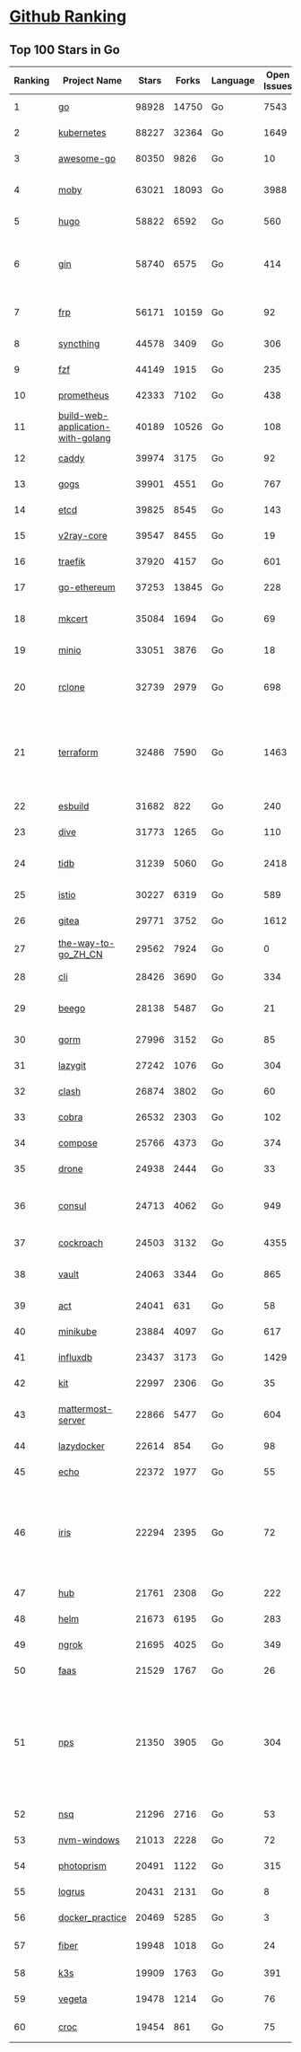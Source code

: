 [Github Ranking](../README.md)
==========

## Top 100 Stars in Go

| Ranking | Project Name | Stars | Forks | Language | Open Issues | Description | Last Commit |
| ------- | ------------ | ----- | ----- | -------- | ----------- | ----------- | ----------- |
| 1 | [go](https://github.com/golang/go) | 98928 | 14750 | Go | 7543 | The Go programming language | 2022-05-11T02:26:11Z |
| 2 | [kubernetes](https://github.com/kubernetes/kubernetes) | 88227 | 32364 | Go | 1649 | Production-Grade Container Scheduling and Management | 2022-05-11T02:11:24Z |
| 3 | [awesome-go](https://github.com/avelino/awesome-go) | 80350 | 9826 | Go | 10 | A curated list of awesome Go frameworks, libraries and software | 2022-05-09T13:23:59Z |
| 4 | [moby](https://github.com/moby/moby) | 63021 | 18093 | Go | 3988 | Moby Project - a collaborative project for the container ecosystem to assemble container-based systems | 2022-05-11T00:07:51Z |
| 5 | [hugo](https://github.com/gohugoio/hugo) | 58822 | 6592 | Go | 560 | The world’s fastest framework for building websites. | 2022-05-10T08:04:40Z |
| 6 | [gin](https://github.com/gin-gonic/gin) | 58740 | 6575 | Go | 414 | Gin is a HTTP web framework written in Go (Golang). It features a Martini-like API with much better performance -- up to 40 times faster. If you need smashing performance, get yourself some Gin. | 2022-05-10T04:41:26Z |
| 7 | [frp](https://github.com/fatedier/frp) | 56171 | 10159 | Go | 92 | A fast reverse proxy to help you expose a local server behind a NAT or firewall to the internet. | 2022-05-10T11:01:52Z |
| 8 | [syncthing](https://github.com/syncthing/syncthing) | 44578 | 3409 | Go | 306 | Open Source Continuous File Synchronization | 2022-05-10T06:08:29Z |
| 9 | [fzf](https://github.com/junegunn/fzf) | 44149 | 1915 | Go | 235 | :cherry_blossom: A command-line fuzzy finder | 2022-05-10T17:08:30Z |
| 10 | [prometheus](https://github.com/prometheus/prometheus) | 42333 | 7102 | Go | 438 | The Prometheus monitoring system and time series database. | 2022-05-10T14:40:50Z |
| 11 | [build-web-application-with-golang](https://github.com/astaxie/build-web-application-with-golang) | 40189 | 10526 | Go | 108 | A golang ebook intro how to build a web with golang | 2022-02-02T03:40:36Z |
| 12 | [caddy](https://github.com/caddyserver/caddy) | 39974 | 3175 | Go | 92 | Fast, multi-platform web server with automatic HTTPS | 2022-05-10T21:26:02Z |
| 13 | [gogs](https://github.com/gogs/gogs) | 39901 | 4551 | Go | 767 | Gogs is a painless self-hosted Git service | 2022-05-09T11:39:17Z |
| 14 | [etcd](https://github.com/etcd-io/etcd) | 39825 | 8545 | Go | 143 | Distributed reliable key-value store for the most critical data of a distributed system | 2022-05-10T22:45:36Z |
| 15 | [v2ray-core](https://github.com/v2ray/v2ray-core) | 39547 | 8455 | Go | 19 | A platform for building proxies to bypass network restrictions. | 2022-04-27T03:02:06Z |
| 16 | [traefik](https://github.com/traefik/traefik) | 37920 | 4157 | Go | 601 | The Cloud Native Application Proxy | 2022-05-10T22:37:38Z |
| 17 | [go-ethereum](https://github.com/ethereum/go-ethereum) | 37253 | 13845 | Go | 228 | Official Go implementation of the Ethereum protocol | 2022-05-10T22:29:28Z |
| 18 | [mkcert](https://github.com/FiloSottile/mkcert) | 35084 | 1694 | Go | 69 | A simple zero-config tool to make locally trusted development certificates with any names you'd like. | 2022-04-26T17:51:05Z |
| 19 | [minio](https://github.com/minio/minio) | 33051 | 3876 | Go | 18 | Multi-Cloud Object Storage | 2022-05-11T02:12:03Z |
| 20 | [rclone](https://github.com/rclone/rclone) | 32739 | 2979 | Go | 698 | "rsync for cloud storage" - Google Drive, S3, Dropbox, Backblaze B2, One Drive, Swift, Hubic, Wasabi, Google Cloud Storage, Yandex Files | 2022-05-10T15:27:54Z |
| 21 | [terraform](https://github.com/hashicorp/terraform) | 32486 | 7590 | Go | 1463 | Terraform enables you to safely and predictably create, change, and improve infrastructure. It is an open source tool that codifies APIs into declarative configuration files that can be shared amongst team members, treated as code, edited, reviewed, and versioned. | 2022-05-10T23:00:29Z |
| 22 | [esbuild](https://github.com/evanw/esbuild) | 31682 | 822 | Go | 240 | An extremely fast JavaScript and CSS bundler and minifier | 2022-05-09T19:03:30Z |
| 23 | [dive](https://github.com/wagoodman/dive) | 31773 | 1265 | Go | 110 | A tool for exploring each layer in a docker image | 2022-05-09T12:46:40Z |
| 24 | [tidb](https://github.com/pingcap/tidb) | 31239 | 5060 | Go | 2418 | TiDB is an open source distributed hybrid transaction/analytical  database compatible with the MySQL protocol  | 2022-05-11T02:59:49Z |
| 25 | [istio](https://github.com/istio/istio) | 30227 | 6319 | Go | 589 | Connect, secure, control, and observe services. | 2022-05-11T02:56:00Z |
| 26 | [gitea](https://github.com/go-gitea/gitea) | 29771 | 3752 | Go | 1612 | Git with a cup of tea, painless self-hosted git service | 2022-05-11T01:34:02Z |
| 27 | [the-way-to-go_ZH_CN](https://github.com/unknwon/the-way-to-go_ZH_CN) | 29562 | 7924 | Go | 0 | 《The Way to Go》中文译本，中文正式名《Go 入门指南》 | 2022-05-10T18:04:17Z |
| 28 | [cli](https://github.com/cli/cli) | 28426 | 3690 | Go | 334 | GitHub’s official command line tool | 2022-05-10T17:50:35Z |
| 29 | [beego](https://github.com/beego/beego) | 28138 | 5487 | Go | 21 | beego is an open-source, high-performance web framework for the Go programming language. | 2022-05-07T16:03:51Z |
| 30 | [gorm](https://github.com/go-gorm/gorm) | 27996 | 3152 | Go | 85 | The fantastic ORM library for Golang, aims to be developer friendly | 2022-05-09T02:07:18Z |
| 31 | [lazygit](https://github.com/jesseduffield/lazygit) | 27242 | 1076 | Go | 304 | simple terminal UI for git commands | 2022-05-10T11:14:49Z |
| 32 | [clash](https://github.com/Dreamacro/clash) | 26874 | 3802 | Go | 60 | A rule-based tunnel in Go. | 2022-05-07T13:08:56Z |
| 33 | [cobra](https://github.com/spf13/cobra) | 26532 | 2303 | Go | 102 | A Commander for modern Go CLI interactions | 2022-05-09T17:15:39Z |
| 34 | [compose](https://github.com/docker/compose) | 25766 | 4373 | Go | 374 | Define and run multi-container applications with Docker | 2022-05-10T21:41:58Z |
| 35 | [drone](https://github.com/harness/drone) | 24938 | 2444 | Go | 33 | Drone is a Container-Native, Continuous Delivery Platform | 2022-05-09T14:33:59Z |
| 36 | [consul](https://github.com/hashicorp/consul) | 24713 | 4062 | Go | 949 | Consul is a distributed, highly available, and data center aware solution to connect and configure applications across dynamic, distributed infrastructure. | 2022-05-11T01:25:35Z |
| 37 | [cockroach](https://github.com/cockroachdb/cockroach) | 24503 | 3132 | Go | 4355 | CockroachDB - the open source, cloud-native distributed SQL database. | 2022-05-11T01:38:04Z |
| 38 | [vault](https://github.com/hashicorp/vault) | 24063 | 3344 | Go | 865 | A tool for secrets management, encryption as a service, and privileged access management | 2022-05-11T01:22:05Z |
| 39 | [act](https://github.com/nektos/act) | 24041 | 631 | Go | 58 | Run your GitHub Actions locally 🚀 | 2022-05-09T03:16:24Z |
| 40 | [minikube](https://github.com/kubernetes/minikube) | 23884 | 4097 | Go | 617 | Run Kubernetes locally | 2022-05-11T01:25:06Z |
| 41 | [influxdb](https://github.com/influxdata/influxdb) | 23437 | 3173 | Go | 1429 | Scalable datastore for metrics, events, and real-time analytics | 2022-05-09T23:37:18Z |
| 42 | [kit](https://github.com/go-kit/kit) | 22997 | 2306 | Go | 35 | A standard library for microservices. | 2022-04-23T01:20:18Z |
| 43 | [mattermost-server](https://github.com/mattermost/mattermost-server) | 22866 | 5477 | Go | 604 | Mattermost is an open source platform for secure collaboration across the entire software development lifecycle. | 2022-05-10T22:09:55Z |
| 44 | [lazydocker](https://github.com/jesseduffield/lazydocker) | 22614 | 854 | Go | 98 | The lazier way to manage everything docker | 2022-05-10T13:22:20Z |
| 45 | [echo](https://github.com/labstack/echo) | 22372 | 1977 | Go | 55 | High performance, minimalist Go web framework | 2022-05-04T11:33:24Z |
| 46 | [iris](https://github.com/kataras/iris) | 22294 | 2395 | Go | 72 | The fastest HTTP/2 Go Web Framework. A true successor of expressjs and laravel. Supports AWS Lambda, gRPC, MVC, Unique Router, Websockets, Sessions, Test suite, Dependency Injection and more. Thank you/谢谢 https://github.com/kataras/iris/issues/1329 \| | 2022-05-09T00:08:06Z |
| 47 | [hub](https://github.com/github/hub) | 21761 | 2308 | Go | 222 | A command-line tool that makes git easier to use with GitHub. | 2022-04-04T13:16:50Z |
| 48 | [helm](https://github.com/helm/helm) | 21673 | 6195 | Go | 283 | The Kubernetes Package Manager | 2022-05-10T18:18:44Z |
| 49 | [ngrok](https://github.com/inconshreveable/ngrok) | 21695 | 4025 | Go | 349 | Introspected tunnels to localhost | 2021-12-16T15:44:31Z |
| 50 | [faas](https://github.com/openfaas/faas) | 21529 | 1767 | Go | 26 | OpenFaaS - Serverless Functions Made Simple | 2022-05-10T19:26:44Z |
| 51 | [nps](https://github.com/ehang-io/nps) | 21350 | 3905 | Go | 304 | 一款轻量级、高性能、功能强大的内网穿透代理服务器。支持tcp、udp、socks5、http等几乎所有流量转发，可用来访问内网网站、本地支付接口调试、ssh访问、远程桌面，内网dns解析、内网socks5代理等等……，并带有功能强大的web管理端。a lightweight, high-performance, powerful intranet penetration proxy server, with a powerful web management terminal. | 2022-03-31T15:08:56Z |
| 52 | [nsq](https://github.com/nsqio/nsq) | 21296 | 2716 | Go | 53 | A realtime distributed messaging platform | 2022-05-06T16:23:52Z |
| 53 | [nvm-windows](https://github.com/coreybutler/nvm-windows) | 21013 | 2228 | Go | 72 | A node.js version management utility for Windows. Ironically written in Go. | 2022-05-04T11:23:29Z |
| 54 | [photoprism](https://github.com/photoprism/photoprism) | 20491 | 1122 | Go | 315 | AI-Powered Photos App for the Decentralized Web 🌈💎✨ | 2022-05-10T21:21:54Z |
| 55 | [logrus](https://github.com/sirupsen/logrus) | 20431 | 2131 | Go | 8 | Structured, pluggable logging for Go. | 2022-04-14T06:44:38Z |
| 56 | [docker_practice](https://github.com/yeasy/docker_practice) | 20469 | 5285 | Go | 3 | Learn and understand Docker&Container technologies, with real DevOps practice! | 2022-04-11T17:06:43Z |
| 57 | [fiber](https://github.com/gofiber/fiber) | 19948 | 1018 | Go | 24 | ⚡️ Express inspired web framework written in Go | 2022-05-10T06:55:14Z |
| 58 | [k3s](https://github.com/k3s-io/k3s) | 19909 | 1763 | Go | 391 | Lightweight Kubernetes | 2022-05-10T22:01:56Z |
| 59 | [vegeta](https://github.com/tsenart/vegeta) | 19478 | 1214 | Go | 76 | HTTP load testing tool and library. It's over 9000! | 2022-05-03T04:44:54Z |
| 60 | [croc](https://github.com/schollz/croc) | 19454 | 861 | Go | 75 | Easily and securely send things from one computer to another :crocodile: :package: | 2022-04-29T20:33:32Z |

